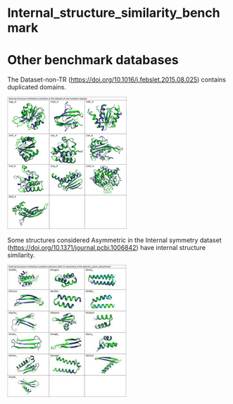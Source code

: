 # Internal_structure_similarity_benchmark


# Other benchmark databases 

The Dataset-non-TR (https://doi.org/10.1016/j.febslet.2015.08.025) contains duplicated domains.

![Structures with internal similarity in the database of no-tandem-repeats](images/No-tandem-repeats.png)

Some structures considered Asymmetric in the Internal symmetry dataset (https://doi.org/10.1371/journal.pcbi.1006842) have internal structure similarity.


![Structures with internal similarity in the domain_symm benchmark](images/Dom_symm_bench.jpg)
